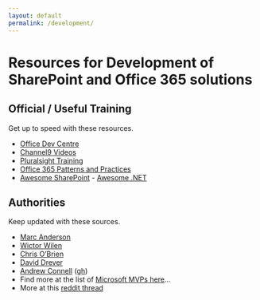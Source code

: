 ```yaml
---
layout: default
permalink: /development/
---
```


# Resources for Development of SharePoint and Office 365 solutions

## Official / Useful Training  

Get up to speed with these resources.

*   [Office Dev Centre](http://dev.office.com/)
*   [Channel9 Videos](http://channel9.msdn.com/Tags/sharepoint)
*   [Pluralsight Training](http://pluralsight.net)
*   [Office 365 Patterns and Practices](https://github.com/OfficeDev/PnP)
*   [Awesome SharePoint](https://github.com/BSUG/awesome-sharepoint) - [Awesome .NET](https://github.com/quozd/awesome-dotnet)

## Authorities 

Keep updated with these sources.

*   [Marc Anderson](http://sympmarc.com/)
*   [Wictor Wilen](http://www.wictorwilen.se/)
*   [Chris O’Brien](http://www.sharepointnutsandbolts.com/)
*   [David Drever](http://prairiedeveloper.com/)
*   [Andrew Connell](http://www.andrewconnell.com/) ([gh](https://github.com/andrewconnell))
*   Find more at the list of [Microsoft MVPs here](https://mvp.microsoft.com/en-us/MvpSearch?ex=Office+Servers+and+Services)…
*   More at this [reddit thread](https://www.reddit.com/r/sharepoint/comments/3xur5o/useful_sharepoint_dev_tools/)